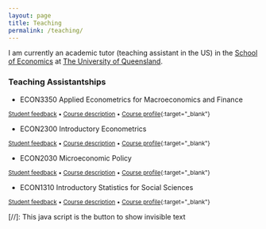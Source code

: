 ```yaml
---
layout: page
title: Teaching
permalink: /teaching/
---
```


I am currently an academic tutor (teaching assistant in the US) in the [School of Economics](https://economics.uq.edu.au/) at [The University of Queensland](https://www.uq.edu.au/).

### Teaching Assistantships

- ECON3350 Applied Econometrics for Macroeconomics and Finance

<small><a href="#/" onclick="visib('econ3350')">Student feedback</a> &bull; <a href="#/" onclick="visib('econ3350des')">Course description</a> &bull; [Course profile](https://my.uq.edu.au/programs-courses/course.html?course_code=ECON3350){:target="_blank"} </small>

<div id="econ3350" style="display: none; text-align: justify"><small>
<a href="https://drive.google.com/file/d/1NK6_9M03ZvvG7uTTByzUXhuUMnrL7PDS/view?usp=sharing" target="_blank">2023 sem1</a> (<a href="https://drive.google.com/file/d/1NKPsYkAnAFbrB-JlIywwqosaDB0Gqqhe/view?usp=sharing" target="_blank">External</a>) &bull; 2024 sem1
</small></div>

<div id="econ3350des" style="display: none; text-align: justify; line-height: 1.1"><small>
The course aims to offer advanced finance and economics students an understanding of the econometric tools that apply to financial and macroeconomic data. The approach is from an applied perspective. Lectures will introduce specific financial and macroeconomic models and the techniques required to estimate/predict/forecast with the model. The course will use a suitable econometric package to analyse the data. Core content includes statistical characteristics of time series data; capital asset pricing models; cointegrated models; volatility and volatility models; models of price changes. Skills and Perspective provided by applications to stock prices, derivatives, exchange rates, interest rates, high-frequency data analysis, and market microstructure.
</small></div>

- ECON2300 Introductory Econometrics

<small><a href="#/" onclick="visib('econ2300')">Student feedback</a> &bull; <a href="#/" onclick="visib('econ2300des')">Course description</a> &bull; [Course profile](https://my.uq.edu.au/programs-courses/course.html?course_code=ECON2300){:target="_blank"} </small>

<div id="econ2300" style="display: none; text-align: justify"><small>
<a href="https://drive.google.com/file/d/1ERU1ecEANj9gOoM3Vi2F9HgC_qNRhSMr/view?usp=sharing" target="_blank">2022 sem1</a> &bull; <a href="https://drive.google.com/file/d/13K_R4wvciqoFEoYVlxiNDahf9kXnfFAw/view?usp=sharing" target="_blank">2022 sem2</a> &bull; <a href="https://drive.google.com/file/d/1NHoV1b-cu38025E5Br4aWiTs8zHiY7DF/view?usp=sharing" target="_blank">2023 sem1</a> &bull; <a href="https://drive.google.com/file/d/185lxbhtXBxamXkks4CGkwv0n4PxG7Zry/view?usp=sharing" target="_blank">2023 sem2</a>
</small></div>

<div id="econ2300des" style="display: none; text-align: justify; line-height: 1.1"><small>
Introductory applied econometric course for students with essential economic statistics background. Topics covered include economic models and the role of econometrics, linear regression with single and multiple regressors, hypothesis testing and confidence intervals, dummy variables and nonlinear regression functions, the internal and external validity of regression models, panel data models, binary response models, instrumental variable regressions, experiments and quasi-experiments, as well as fundamental time series analysis. Practical problems are solved using the R econometrics software.
</small></div>

- ECON2030 Microeconomic Policy

<small><a href="#/" onclick="visib('econ2030')">Student feedback</a> &bull; <a href="#/" onclick="visib('econ2030des')">Course description</a> &bull; [Course profile](https://my.uq.edu.au/programs-courses/course.html?course_code=ECON2030){:target="_blank"} </small>

<div id="econ2030" style="display: none; text-align: justify"><small>
<a href="https://drive.google.com/file/d/188aIujMgIPehZcPsB64oy1QxWwwWqw6s/view?usp=sharing" target="_blank">2023 sem2</a>
</small></div>

<div id="econ2030des" style="display: none; text-align: justify; line-height: 1.1"><small>
Extends microeconomic theory and demonstrates application to microeconomic policy issues; welfare economics, trade practices legislation, tariff policy and public enterprises.
</small></div>

- ECON1310 Introductory Statistics for Social Sciences

<small><a href="#/" onclick="visib('econ1310feed')">Student feedback</a> &bull; <a href="#/" onclick="visib('econ1310des')">Course description</a> &bull; [Course profile](https://my.uq.edu.au/programs-courses/course.html?course_code=ECON1310){:target="_blank"} </small>

<div id="econ1310feed" style="display: none; text-align: justify"><small>
2022 summer (no survey)
</small></div>

<div id="econ1310des" style="display: none; text-align: justify; line-height: 1.1"><small>
Basic statistical concepts & techniques such as descriptive statistics, probability concepts, theoretical distributions, and inferential statistics (confidence intervals & hypothesis testing) are applied in business & economics.
</small></div>

[//]: This java script is the button to show invisible text
<script>
 function visib(id) {
  var x = document.getElementById(id);
  if (x.style.display === "block") {
    x.style.display = "none";
  } else {
    x.style.display = "block";
  }
}
</script>
